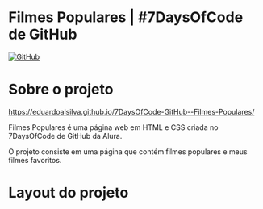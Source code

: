 # Filmes Populares | #7DaysOfCode de GitHub

[![GitHub](https://img.shields.io/github/license/eduardoalsilva/7DaysOfCode-GitHub--Filmes-Populares)](https://github.com/eduardoalsilva/7DaysOfCode-GitHub--Filmes-Populares/blob/main/LICENSE)


# Sobre o projeto

https://eduardoalsilva.github.io/7DaysOfCode-GitHub--Filmes-Populares/

Filmes Populares é uma página web em HTML e CSS criada no 7DaysOfCode de GitHub da Alura. 

O projeto consiste em uma página que contém filmes populares e meus filmes favoritos.


# Layout do projeto